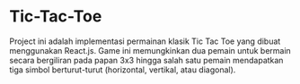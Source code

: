 # Tic-Tac-Toe
Project ini adalah implementasi permainan klasik Tic Tac Toe yang dibuat menggunakan React.js. Game ini memungkinkan dua pemain untuk bermain secara bergiliran pada papan 3x3 hingga salah satu pemain mendapatkan tiga simbol berturut-turut (horizontal, vertikal, atau diagonal). 
